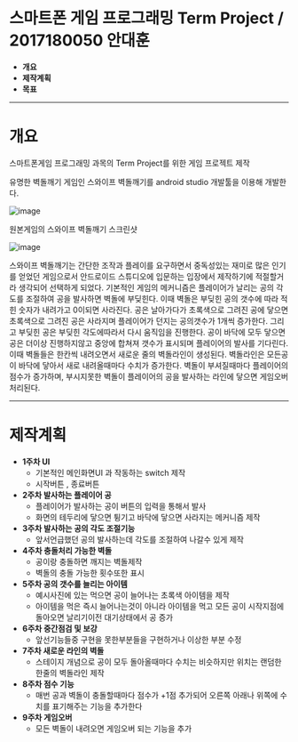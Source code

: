 # 스마트폰 게임 프로그래밍 Term Project / 2017180050 안대훈

- **개요**
- **제작계획**
- **목표**

-----------------------
# 개요
스마트폰게임 프로그래밍 과목의 Term Project를 위한 게임 프로젝트 제작

유명한 벽돌깨기 게임인 스와이프 벽돌깨기를 android studio 개발툴을 이용해 개발한다.

![image](https://user-images.githubusercontent.com/81137730/229074577-69150773-bc30-469d-a44e-8414bcfcc319.png)

원본게임의 스와이프 벽돌깨기 스크린샷

![image](https://user-images.githubusercontent.com/81137730/229075063-e0d23b7a-28a1-4825-9279-45482a78669c.png)

스와이프 벽돌깨기는 간단한 조작과 플레이를 요구하면서 중독성있는 재미로 많은 인기를 얻었던 게임으로서 안드로이드 스튜디오에 입문하는 입장에서 
제작하기에 적절할거라 생각되어 선택하게 되었다. 기본적인 게임의 메커니즘은 플레이어가 날리는 공의 각도를 조절하여 공을 발사하면 벽돌에 부딪힌다. 이때 벽돌은 부딪힌 공의 갯수에 따라 적힌 숫자가 내려가고 0이되면 사라진다. 공은 날아가다가 초록색으로 그려진 공에 닿으면 초록색으로 그려진 공은 사라지며 플레이어가 던지는 공의갯수가 1개씩 증가한다. 그리고 부딪힌 공은 부딪힌 각도에따라서 다시 움직임을 진행한다. 공이 바닥에 모두 닿으면 공은 더이상 진행하지않고 중앙에 합쳐져 갯수가 표시되며 플레이어의 발사를 기다린다. 이때 벽돌들은 한칸씩 내려오면서 새로운 줄의 벽돌라인이 생성된다. 벽돌라인은 모든공이 바닥에 닿아서 새로 내려올때마다 수치가 증가한다. 벽돌이 부셔질때마다 플레이어의 점수가 증가하며, 부시지못한 벽돌이 플레이어의 공을 발사하는 라인에 닿으면 게임오버 처리된다. 

---------------------
# 제작계획
+ **1주차 UI**
  + 기본적인 메인화면UI 과 작동하는 switch 제작
  + 시작버튼 , 종료버튼
+ **2주차 발사하는 플레이어 공**
  + 플레이어가 발사하는 공이 버튼의 입력을 통해서 발사
  + 화면의 테두리에 닿으면 튕기고 바닥에 닿으면 사라지는 메커니즘 제작
+ **3주차 발사하는 공의 각도 조절기능** 
  + 앞서언급했던 공의 발사하는데 각도를 조절하여 나갈수 있게 제작
+ **4주차 충돌처리 가능한 벽돌**
  + 공이랑 충돌하면 깨지는 벽돌제작
  + 벽돌의 충돌 가능한 횟수또한 표시
+ **5주차 공의 갯수를 늘리는 아이템**
  + 예시사진에 있는 먹으면 공이 늘어나는 초록색 아이템을 제작
  + 아이템을 먹은 즉시 늘어나는것이 아니라 아이템을 먹고 모든 공이 시작지점에 돌아오면 날리기이전 대기상태에서 공 증가
+ **6주차 중간점검 및 보강**
  + 앞선기능들중 구현을 못한부분들을 구현하거나 이상한 부분 수정
+ **7주차 새로운 라인의 벽돌** 
  + 스테이지 개념으로 공이 모두 돌아올때마다 수치는 비슷하지만 위치는 랜덤한 한줄의 벽돌라인 제작
+ **8주차 점수 기능**
  + 매번 공과 벽돌이 충돌할때마다 점수가 +1점 추가되어 오른쪽 아래나 위쪽에 수치를 표기해주는 기능을 추가한다
+ **9주차 게임오버**
  + 모든 벽돌이 내려오면 게임오버 되는 기능을 추가

